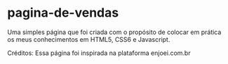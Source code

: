 # pagina-de-vendas
Uma simples página que foi criada com o propósito de colocar em prática os meus conhecimentos em HTML5, CSS6 e Javascript.

Créditos: Essa página foi inspirada na plataforma enjoei.com.br
